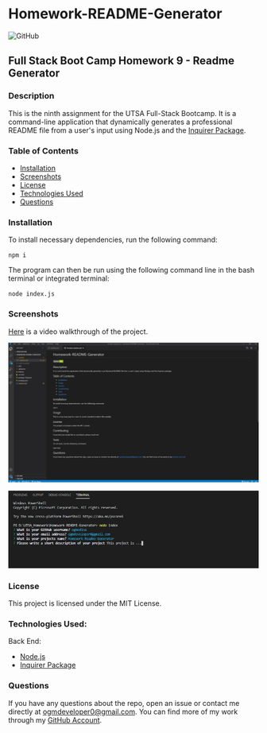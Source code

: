 # Homework-README-Generator
![GitHub](https://img.shields.io/github/license/ogmedina/Homework-README-Generator)

## Full Stack Boot Camp Homework 9 - Readme Generator

### Description
This is the ninth assignment for the UTSA Full-Stack Bootcamp. It is a command-line application that dynamically generates a professional README file from a user's input using Node.js and the [Inquirer Package](https://www.npmjs.com/package/inquirer).

### Table of Contents

* [Installation](#installation)
* [Screenshots](#screenshots)
* [License](#license)
* [Technologies Used](#technologies%20used)
* [Questions](#questions)

### Installation
To install necessary dependencies, run the following command:
```
npm i
```
The program can then be run using the following command line in the bash terminal or integrated terminal:
```
node index.js
```
### Screenshots 
[Here](http://bit.ly/3p0x7DJ) is a video walkthrough of the project.

![readme1](./images/readmegenerator1.JPG)

![readme1](./images/readmegenerator2.JPG)

### License
This project is licensed under the MIT License. 

### Technologies Used:
Back End:
* [Node.js](https://nodejs.org/en/)
* [Inquirer Package](https://www.npmjs.com/package/inquirer)

### Questions
If you have any questions about the repo, open an issue or contact me directly at ogmdeveloper0@gmail.com. You can find more of my work through my [GitHub Account](https://github.com/ogmedina/).

